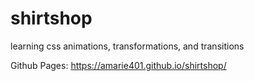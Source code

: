 # shirtshop
learning css animations, transformations, and transitions

Github Pages: https://amarie401.github.io/shirtshop/
